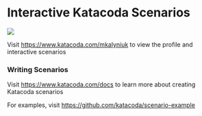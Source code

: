# Interactive Katacoda Scenarios

[![](http://shields.katacoda.com/katacoda/mkalyniuk/count.svg)](https://www.katacoda.com/mkalyniuk "Get your profile on Katacoda.com")

Visit https://www.katacoda.com/mkalyniuk to view the profile and interactive scenarios

### Writing Scenarios
Visit https://www.katacoda.com/docs to learn more about creating Katacoda scenarios

For examples, visit https://github.com/katacoda/scenario-example
